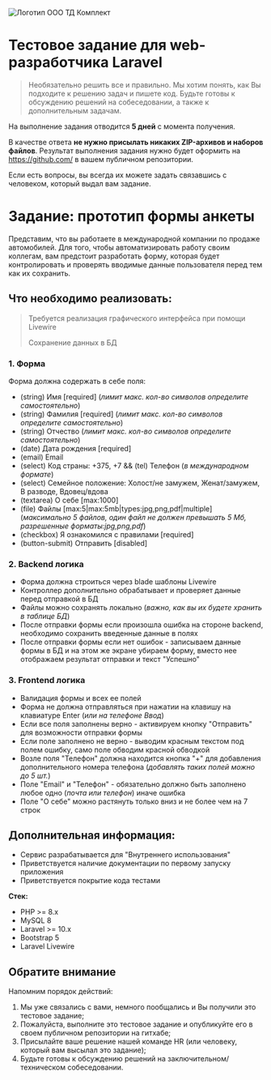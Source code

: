![Логотип ООО ТД Комплект](https://tools.by/assets/images/logos/by/logo.svg) 

# Тестовое задание для web-разработчика Laravel

> Необязательно решить все и правильно. Мы хотим понять, как Вы подходите к решению задач и пишете код. 
Будьте готовы к обсуждению решений на собеседовании, а также к дополнительным задачам.


На выполнение задания отводится **5 дней** с момента получения.

В качестве ответа **не нужно присылать никаких ZIP-архивов и наборов файлов**.
Результат выполнения задания нужно будет оформить на https://github.com/ в вашем публичном репозитории.

Если есть вопросы, вы всегда их можете задать связавшись с человеком, который выдал вам задание.

# Задание: прототип формы анкеты

Представим, что вы работаете в международной компании по продаже автомобилей. 
Для того, чтобы автоматизировать работу своим коллегам, вам предстоит разработать форму,
которая будет контролировать и проверять вводимые данные пользователя перед тем как их сохранить.

## Что необходимо реализовать:
> Требуется реализация графического интерфейса при помощи Livewire
> 
> Сохранение данных в БД

### 1. Форма
Форма должна содержать в себе поля:
- (string) Имя [required] (_лимит макс. кол-во символов определите самостоятельно_)
- (string) Фамилия [required] (_лимит макс. кол-во символов определите самостоятельно_)
- (string) Отчество (_лимит макс. кол-во символов определите самостоятельно_)
- (date) Дата рождения [required]
- (email) Email
- (select) Код страны: +375, +7 && (tel) Телефон (_в международном формате_)
- (select) Семейное положение: Холост/не замужем, Женат/замужем, В разводе, Вдовец/вдова
- (textarea) О себе [max:1000]
- (file) Файлы [max:5|max:5mb|types:jpg,png,pdf|multiple] (_максимально 5 файлов, один файл не должен превышать 5 Мб, разрешенные форматы:jpg,png,pdf_)
- (checkbox) Я ознакомился c правилами [required]
- (button-submit) Отправить [disabled]

### 2. Backend логика
- Форма должна строиться через blade шаблоны Livewire
- Контроллер дополнительно обрабатывает и проверяет данные перед отправкой в БД
- Файлы можно сохранять локально (_важно, как вы их будете хранить в таблице БД_)
- После отправки формы если произошла ошибка на стороне backend, необходимо сохранить введенные данные в полях
- После отправки формы если нет ошибок - записываем данные формы в БД и на этом же экране убираем форму,
вместо нее отображаем результат отправки и текст "Успешно"

### 3. Frontend логика
- Валидация формы и всех ее полей
- Форма не должна отправляться при нажатии на клавишу на клавиатуре Enter (_или на телефоне Ввод_)
- Если все поля заполнены верно - активируем кнопку "Отправить" для возможности отправки формы
- Если поле заполнено не верно - выводим красным текстом под полем ошибку, само поле обводим красной обводкой
- Возле поля "Телефон" должна находится кнопка "+" для добавления дополнительного номера телефона (_добавлять таких полей можно до 5 шт._)
- Поле "Email" и "Телефон" - обязательно должно быть заполнено любое одно (_почта или телефон_) иначе ошибка
- Поле "О себе" можно растянуть только вниз и не более чем на 7 строк

## Дополнительная информация:

- Сервис разрабатывается для "Внутреннего использования"
- Приветствуется наличие документации по первому запуску приложения
- Приветствуется покрытие кода тестами

**Стек:**
- PHP >= 8.x
- MySQL 8
- Laravel >= 10.x
- Bootstrap 5
- Laravel Livewire

## Обратите внимание

Напомним порядок действий:

1. Мы уже связались с вами, немного пообщались и Вы получили это тестовое задание;
2. Пожалуйста, выполните это тестовое задание и опубликуйте его в своем публичном репозитории на гитхабе;
3. Присылайте ваше решение нашей команде HR (или человеку, который вам высылал это задание);
4. Будьте готовы к обсуждению решений на заключительном/техническом собеседовании.
